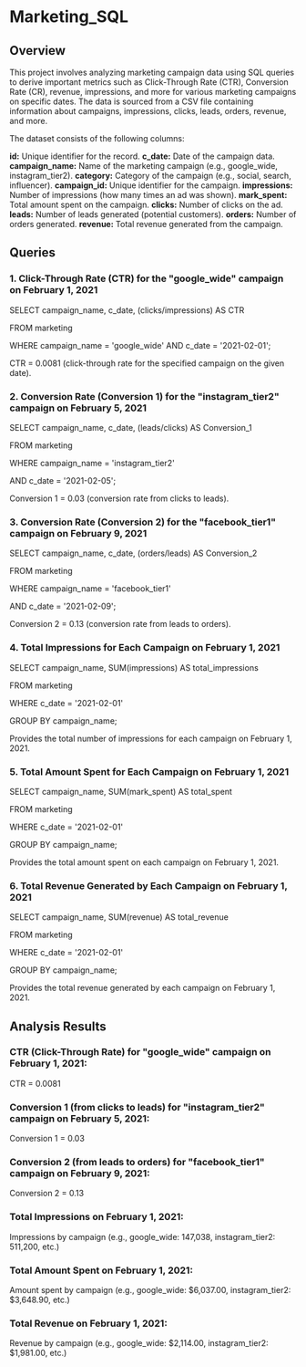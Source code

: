 # Marketing_SQL

## Overview
This project involves analyzing marketing campaign data using SQL queries to derive important metrics such as Click-Through Rate (CTR), Conversion Rate (CR), revenue, impressions, and more for various marketing campaigns on specific dates. The data is sourced from a CSV file containing information about campaigns, impressions, clicks, leads, orders, revenue, and more.

The dataset consists of the following columns:

**id:** Unique identifier for the record.
**c_date:** Date of the campaign data.
**campaign_name:** Name of the marketing campaign (e.g., google_wide, instagram_tier2).
**category:** Category of the campaign (e.g., social, search, influencer).
**campaign_id:** Unique identifier for the campaign.
**impressions:** Number of impressions (how many times an ad was shown).
**mark_spent:** Total amount spent on the campaign.
**clicks:** Number of clicks on the ad.
**leads:** Number of leads generated (potential customers).
**orders:** Number of orders generated.
**revenue:** Total revenue generated from the campaign.

## Queries
### 1. Click-Through Rate (CTR) for the "google_wide" campaign on February 1, 2021
SELECT campaign_name, c_date, (clicks/impressions) AS CTR

FROM marketing

WHERE campaign_name = 'google_wide'
  AND c_date = '2021-02-01';

CTR = 0.0081 (click-through rate for the specified campaign on the given date).

### 2. Conversion Rate (Conversion 1) for the "instagram_tier2" campaign on February 5, 2021
SELECT campaign_name, c_date, (leads/clicks) AS Conversion_1

FROM marketing

WHERE campaign_name = 'instagram_tier2'
  
  AND c_date = '2021-02-05';

Conversion 1 = 0.03 (conversion rate from clicks to leads).

### 3. Conversion Rate (Conversion 2) for the "facebook_tier1" campaign on February 9, 2021
SELECT campaign_name, c_date, (orders/leads) AS Conversion_2

FROM marketing

WHERE campaign_name = 'facebook_tier1'
  
  AND c_date = '2021-02-09';

Conversion 2 = 0.13 (conversion rate from leads to orders).

### 4. Total Impressions for Each Campaign on February 1, 2021
SELECT campaign_name, SUM(impressions) AS total_impressions

FROM marketing

WHERE c_date = '2021-02-01'

GROUP BY campaign_name;

Provides the total number of impressions for each campaign on February 1, 2021.

### 5. Total Amount Spent for Each Campaign on February 1, 2021
SELECT campaign_name, SUM(mark_spent) AS total_spent

FROM marketing

WHERE c_date = '2021-02-01'

GROUP BY campaign_name;

Provides the total amount spent on each campaign on February 1, 2021.

### 6. Total Revenue Generated by Each Campaign on February 1, 2021
SELECT campaign_name, SUM(revenue) AS total_revenue

FROM marketing

WHERE c_date = '2021-02-01'

GROUP BY campaign_name;

Provides the total revenue generated by each campaign on February 1, 2021.

## Analysis Results
### CTR (Click-Through Rate) for "google_wide" campaign on February 1, 2021:
CTR = 0.0081

### Conversion 1 (from clicks to leads) for "instagram_tier2" campaign on February 5, 2021:
Conversion 1 = 0.03

### Conversion 2 (from leads to orders) for "facebook_tier1" campaign on February 9, 2021:
Conversion 2 = 0.13

### Total Impressions on February 1, 2021:
Impressions by campaign (e.g., google_wide: 147,038, instagram_tier2: 511,200, etc.)

### Total Amount Spent on February 1, 2021:
Amount spent by campaign (e.g., google_wide: $6,037.00, instagram_tier2: $3,648.90, etc.)

### Total Revenue on February 1, 2021:
Revenue by campaign (e.g., google_wide: $2,114.00, instagram_tier2: $1,981.00, etc.)
